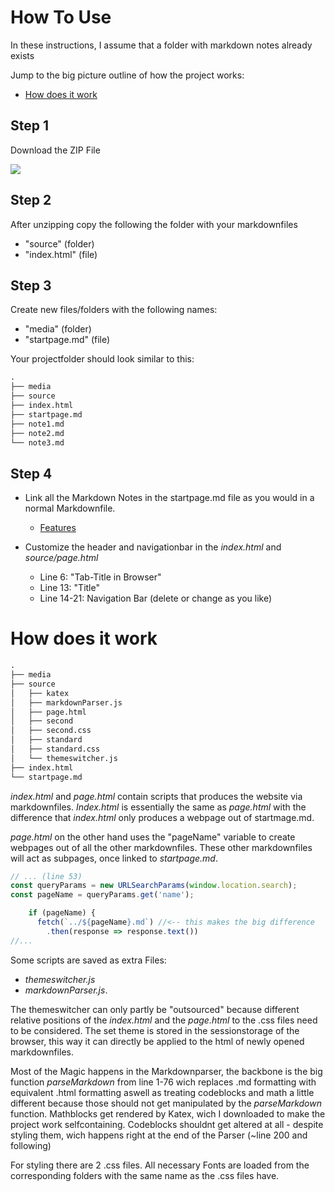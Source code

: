 # How To Use

In these instructions, I assume that a folder with markdown notes already exists

Jump to the big picture outline of how the project works:

- [How does it work](#how-does-it-work)

## Step 1

Download the ZIP File

![](howtouse1.png|80)

## Step 2

After unzipping copy the following the folder with your markdownfiles

- "source" (folder)
- "index.html" (file)

## Step 3

Create new files/folders with the following names: 

- "media" (folder)
- "startpage.md" (file)

Your projectfolder should look similar to this:

```markdown
.
├── media
├── source
├── index.html
├── startpage.md
├── note1.md
├── note2.md
└── note3.md
```

## Step 4

- Link all the Markdown Notes in the startpage.md file as you would in a normal Markdownfile. 
  - [Features](features.md)

- Customize the header and navigationbar in the _index.html_ and _source/page.html_
  - Line 6: "Tab-Title in Browser"
  - Line 13: "Title"
  - Line 14-21: Navigation Bar (delete or change as you like)



# How does it work

```markdown
.
├── media
├── source
│   ├── katex
│   ├── markdownParser.js
│   ├── page.html
│   ├── second
│   ├── second.css
│   ├── standard
│   ├── standard.css
│   └── themeswitcher.js
├── index.html
└── startpage.md
```

_index.html_ and _page.html_ contain scripts that produces the website via markdownfiles. _Index.html_ is essentially the same as _page.html_ with the difference that _index.html_ only produces a webpage out of startmage.md. 



_page.html_ on the other hand uses the "pageName" variable to create webpages out of all the other markdownfiles. These other markdownfiles will act as subpages, once linked to _startpage.md_.

```javascript
// ... (line 53)
const queryParams = new URLSearchParams(window.location.search);
const pageName = queryParams.get('name');

	if (pageName) {
      fetch(`../${pageName}.md`) //<-- this makes the big difference
        .then(response => response.text())
//...
```



Some scripts are saved as extra Files: 

- _themeswitcher.js_ 
- _markdownParser.js_. 

The themeswitcher can only partly be "outsourced" because different relative positions of the _index.html_ and the _page.html_ to the .css files need to be considered. The set theme is stored in the sessionstorage of the browser, this way it can directly be applied to the html of newly opened markdownfiles.  



Most of the Magic happens in the Markdownparser, the backbone is the big function _parseMarkdown_ from line 1-76 wich  replaces .md formatting with equivalent .html formatting aswell as treating codeblocks and math a little different because those should not get manipulated by the _parseMarkdown_ function. Mathblocks get rendered by Katex, wich I downloaded to make the project work selfcontaining. Codeblocks shouldnt get altered at all - despite styling them, wich happens right at the end of the Parser (~line 200 and following)




For styling there are 2 .css files. All necessary Fonts are loaded from the corresponding folders with the same name as the .css files have.  